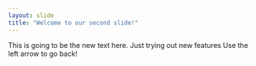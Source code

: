 ```yaml
---
layout: slide
title: "Welcome to our second slide!"
---
```

This is going to be the new text here. Just trying out new features
Use the left arrow to go back!
